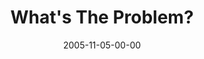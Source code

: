 ---
layout: message
category: message
series: "Death of Religion"
title: "What's The Problem?"
date: 2005-11-05-00-00
message_id: 95
audio: "http://s3.amazonaws.com/crossroads-media/media/legacy/mp3/Religion_01_11_06_05_Whats_The_Problem.mp3"
audio-duration: "35:20"
flag: "N"
---